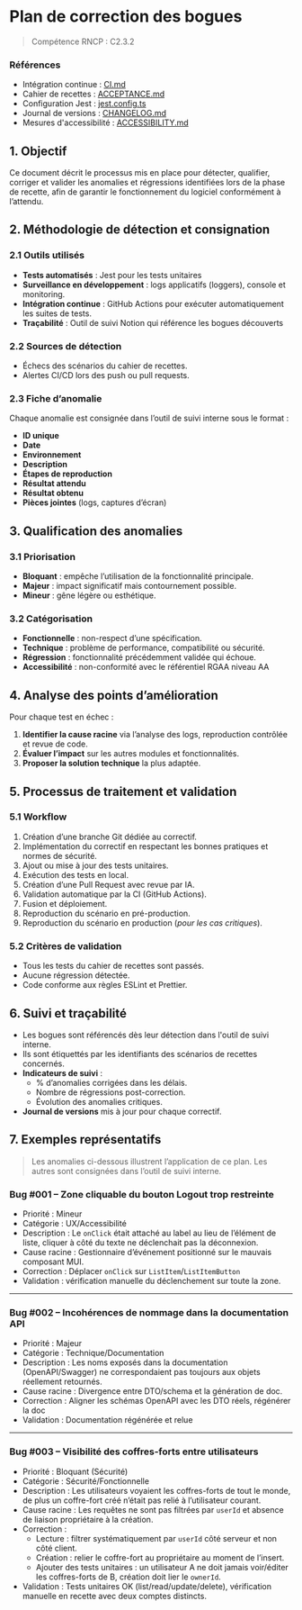 # Plan de correction des bogues

> Compétence RNCP : C2.3.2

### Références

- Intégration continue : [CI.md](CI.md)
- Cahier de recettes : [ACCEPTANCE.md](ACCEPTANCE.md)
- Configuration Jest : [jest.config.ts](../jest.config.ts)
- Journal de versions : [CHANGELOG.md](CHANGELOG.md)
- Mesures d'accessibilité : [ACCESSIBILITY.md](ACCESSIBILITY.md)

## 1. Objectif

Ce document décrit le processus mis en place pour détecter, qualifier, corriger et valider les anomalies et régressions
identifiées lors de la phase de recette, afin de garantir le fonctionnement du logiciel conformément à l’attendu.

## 2. Méthodologie de détection et consignation

### 2.1 Outils utilisés

- **Tests automatisés** : Jest pour les tests unitaires
- **Surveillance en développement** : logs applicatifs (loggers), console et monitoring.
- **Intégration continue** : GitHub Actions pour exécuter automatiquement les suites de tests.
- **Traçabilité** : Outil de suivi Notion qui référence les bogues découverts

### 2.2 Sources de détection

- Échecs des scénarios du cahier de recettes.
- Alertes CI/CD lors des push ou pull requests.

### 2.3 Fiche d’anomalie

Chaque anomalie est consignée dans l’outil de suivi interne sous le format :

- **ID unique**
- **Date**
- **Environnement**
- **Description**
- **Étapes de reproduction**
- **Résultat attendu**
- **Résultat obtenu**
- **Pièces jointes** (logs, captures d’écran)

## 3. Qualification des anomalies

### 3.1 Priorisation

- **Bloquant** : empêche l’utilisation de la fonctionnalité principale.
- **Majeur** : impact significatif mais contournement possible.
- **Mineur** : gêne légère ou esthétique.

### 3.2 Catégorisation

- **Fonctionnelle** : non-respect d’une spécification.
- **Technique** : problème de performance, compatibilité ou sécurité.
- **Régression** : fonctionnalité précédemment validée qui échoue.
- **Accessibilité** : non-conformité avec le référentiel RGAA niveau AA

## 4. Analyse des points d’amélioration

Pour chaque test en échec :

1. **Identifier la cause racine** via l’analyse des logs, reproduction contrôlée et revue de code.
2. **Évaluer l’impact** sur les autres modules et fonctionnalités.
3. **Proposer la solution technique** la plus adaptée.

## 5. Processus de traitement et validation

### 5.1 Workflow

1. Création d’une branche Git dédiée au correctif.
2. Implémentation du correctif en respectant les bonnes pratiques et normes de sécurité.
3. Ajout ou mise à jour des tests unitaires.
4. Exécution des tests en local.
5. Création d’une Pull Request avec revue par IA.
6. Validation automatique par la CI (GitHub Actions).
7. Fusion et déploiement.
8. Reproduction du scénario en pré-production.
9. Reproduction du scénario en production (_pour les cas critiques_).

### 5.2 Critères de validation

- Tous les tests du cahier de recettes sont passés.
- Aucune régression détectée.
- Code conforme aux règles ESLint et Prettier.

## 6. Suivi et traçabilité

- Les bogues sont référencés dès leur détection dans l'outil de suivi interne.
- Ils sont étiquettés par les identifiants des
  scénarios de recettes concernés.
- **Indicateurs de suivi** :
  - % d’anomalies corrigées dans les délais.
  - Nombre de régressions post-correction.
  - Évolution des anomalies critiques.
- **Journal de versions** mis à jour pour chaque correctif.

## 7. Exemples représentatifs

> Les anomalies ci-dessous illustrent l’application de ce plan. Les autres sont consignées dans l’outil de suivi
> interne.

### Bug #001 – Zone cliquable du bouton Logout trop restreinte

- Priorité : Mineur
- Catégorie : UX/Accessibilité
- Description : Le `onClick` était attaché au label au lieu de l’élément de liste, cliquer à côté du texte ne
  déclenchait pas la déconnexion.
- Cause racine : Gestionnaire d’événement positionné sur le mauvais composant MUI.
- Correction : Déplacer `onClick` sur `ListItem`/`ListItemButton`
- Validation : vérification manuelle du déclenchement sur toute la zone.

---

### Bug #002 – Incohérences de nommage dans la documentation API

- Priorité : Majeur
- Catégorie : Technique/Documentation
- Description : Les noms exposés dans la documentation (OpenAPI/Swagger) ne correspondaient pas toujours aux objets
  réellement retournés.
- Cause racine : Divergence entre DTO/schema et la génération de doc.
- Correction : Aligner les schémas OpenAPI avec les DTO réels, régénérer la doc
- Validation : Documentation régénérée et relue

---

### Bug #003 – Visibilité des coffres-forts entre utilisateurs

- Priorité : Bloquant (Sécurité)
- Catégorie : Sécurité/Fonctionnelle
- Description : Les utilisateurs voyaient les coffres-forts de tout le monde, de plus un coffre-fort créé n’était pas
  relié à l’utilisateur courant.
- Cause racine : Les requêtes ne sont pas filtrées par `userId` et absence de liaison propriétaire à la création.
- Correction :
  - Lecture : filtrer systématiquement par `userId` côté serveur et non côté client.
  - Création : relier le coffre-fort au propriétaire au moment de l’insert.
  - Ajouter des tests unitaires : un utilisateur A ne doit jamais voir/éditer les coffres-forts de B, création doit lier
    le `ownerId`.
- Validation : Tests unitaires OK (list/read/update/delete), vérification manuelle en recette avec deux comptes
  distincts.

